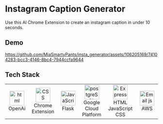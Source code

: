 # Instagram Caption Generator
Use this AI Chrome Extension to create an instagram caption in under 10 seconds. 

## Demo
https://github.com/MiaSmartyPants/insta_generator/assets/106205169/74104283-bcc3-4146-8bc4-7944ccfa9644

## Tech Stack

<table align="center">
  <tr>
    <td align="center" width="96">
        <img src="https://blogs.sap.com/wp-content/uploads/2023/08/1681142315open-ai-logo-1.png" width="48" height="48" alt="html" />
      <br>OpenAi
    </td>
    <td align="center" width="96">
        <img src="https://miro.medium.com/v2/resize:fit:1400/1*J7CqaSkb9X1l-TmGH5fdBQ.png" width="48" height="48" alt="CSS" />
      <br>Chrome Extension
    </td>
    <td align="center" width="96">
        <img src="https://miro.medium.com/v2/resize:fit:640/1*XzIRJGujfqAiOV2EIQgR_Q.png" width="48" height="48" alt="JavaScript" />
      <br>Flask
    </td>
    <td align="center" width="96">
        <img src="https://www.freecodecamp.org/news/content/images/size/w2000/2020/10/gcp.png" width="48" height="48" alt="postgreSQL" />
      <br>Google Cloud Platform
    </td>
    <td align="center" width="130">
        <img src="https://global.discourse-cdn.com/sitepoint/original/3X/b/5/b59a78e2ed76c705f3c0dcb300f3f222aefdcd99.png" width="48" height="48" alt="Express" />
      <br>HTML JavaScript CSS
    </td>
    <td align="center" width="96">
        <img src="https://assets.intersystems.com/dims4/default/b4f6c99/2147483647/strip/false/crop/750x422+15+0/resize/1200x675!/quality/90/?url=http%3A%2F%2Finter-systems-brightspot.s3.amazonaws.com%2F26%2Fbd%2F6a6aa762425f87ad7d5c2fe65f8c%2Fawslogo-image.jpg" width="48" height="48" alt="Email js" />
      <br>AWS
      </td>
  </tr>
</table>
